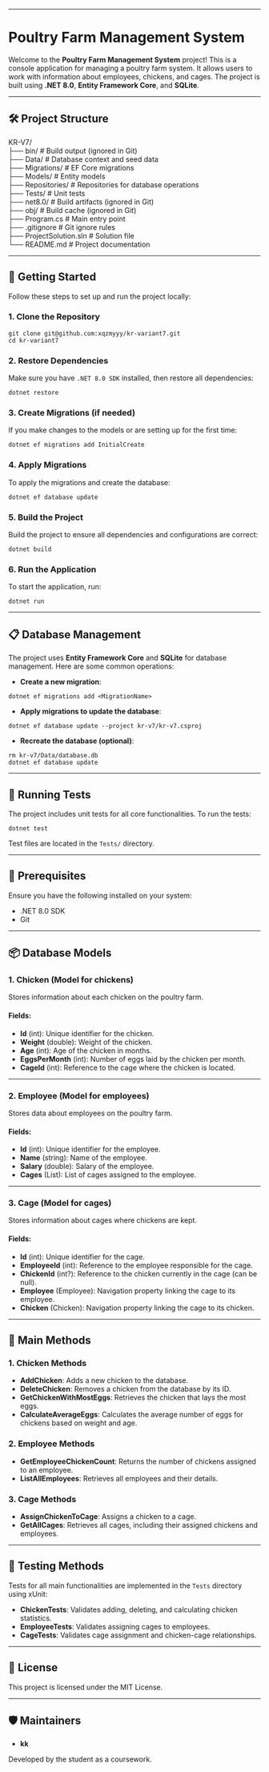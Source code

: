 
---

# Poultry Farm Management System

Welcome to the **Poultry Farm Management System** project! This is a console application for managing a poultry farm system. It allows users to work with information about employees, chickens, and cages. The project is built using **.NET 8.0**, **Entity Framework Core**, and **SQLite**.

---

## 🛠️ Project Structure

KR-V7/  
├── bin/                 # Build output (ignored in Git)  
├── Data/                # Database context and seed data  
├── Migrations/          # EF Core migrations  
├── Models/              # Entity models  
├── Repositories/        # Repositories for database operations  
├── Tests/               # Unit tests  
├── net8.0/              # Build artifacts (ignored in Git)  
├── obj/                 # Build cache (ignored in Git)  
├── Program.cs           # Main entry point  
├── .gitignore           # Git ignore rules  
├── ProjectSolution.sln  # Solution file  
└── README.md            # Project documentation  

---

## 🚀 Getting Started

Follow these steps to set up and run the project locally:

### 1. Clone the Repository

```
git clone git@github.com:xqzmyyy/kr-variant7.git  
cd kr-variant7
```

### 2. Restore Dependencies

Make sure you have `.NET 8.0 SDK` installed, then restore all dependencies:

```
dotnet restore
```

### 3. Create Migrations (if needed)

If you make changes to the models or are setting up for the first time:

```
dotnet ef migrations add InitialCreate
```

### 4. Apply Migrations

To apply the migrations and create the database:

```
dotnet ef database update
```

### 5. Build the Project

Build the project to ensure all dependencies and configurations are correct:

```
dotnet build
``` 

### 6. Run the Application

To start the application, run:

```
dotnet run
``` 

---

## 📋 Database Management

The project uses **Entity Framework Core** and **SQLite** for database management. Here are some common operations:

- **Create a new migration**:
```  
dotnet ef migrations add <MigrationName> 
```

- **Apply migrations to update the database**:
```
dotnet ef database update --project kr-v7/kr-v7.csproj
```

- **Recreate the database (optional)**:
```
rm kr-v7/Data/database.db  
dotnet ef database update  
```

---

## 🧪 Running Tests

The project includes unit tests for all core functionalities. To run the tests:

```
dotnet test
```

Test files are located in the `Tests/` directory.

---

## 🔧 Prerequisites

Ensure you have the following installed on your system:

- .NET 8.0 SDK  
- Git  

---
## 📦 **Database Models**

### 1. **Chicken** (Model for chickens)
Stores information about each chicken on the poultry farm.

#### Fields:
- **Id** (int): Unique identifier for the chicken.
- **Weight** (double): Weight of the chicken.
- **Age** (int): Age of the chicken in months.
- **EggsPerMonth** (int): Number of eggs laid by the chicken per month.
- **CageId** (int): Reference to the cage where the chicken is located.

---

### 2. **Employee** (Model for employees)
Stores data about employees on the poultry farm.

#### Fields:
- **Id** (int): Unique identifier for the employee.
- **Name** (string): Name of the employee.
- **Salary** (double): Salary of the employee.
- **Cages** (List<Cage>): List of cages assigned to the employee.

---

### 3. **Cage** (Model for cages)
Stores information about cages where chickens are kept.

#### Fields:
- **Id** (int): Unique identifier for the cage.
- **EmployeeId** (int): Reference to the employee responsible for the cage.
- **ChickenId** (int?): Reference to the chicken currently in the cage (can be null).
- **Employee** (Employee): Navigation property linking the cage to its employee.
- **Chicken** (Chicken): Navigation property linking the cage to its chicken.

---

## 🔨 **Main Methods**

### 1. **Chicken Methods**
- **AddChicken**: Adds a new chicken to the database.
- **DeleteChicken**: Removes a chicken from the database by its ID.
- **GetChickenWithMostEggs**: Retrieves the chicken that lays the most eggs.
- **CalculateAverageEggs**: Calculates the average number of eggs for chickens based on weight and age.

### 2. **Employee Methods**
- **GetEmployeeChickenCount**: Returns the number of chickens assigned to an employee.
- **ListAllEmployees**: Retrieves all employees and their details.

### 3. **Cage Methods**
- **AssignChickenToCage**: Assigns a chicken to a cage.
- **GetAllCages**: Retrieves all cages, including their assigned chickens and employees.

---

## 🧪 **Testing Methods**
Tests for all main functionalities are implemented in the `Tests` directory using xUnit:
- **ChickenTests**: Validates adding, deleting, and calculating chicken statistics.
- **EmployeeTests**: Validates assigning cages to employees.
- **CageTests**: Validates cage assignment and chicken-cage relationships.

---

## 📄 License

This project is licensed under the MIT License.

---

## 🛡️ Maintainers

- **kk**

Developed by the student as a coursework.